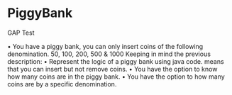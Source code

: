 # PiggyBank
GAP Test

•	You have a piggy bank, you can only insert coins of the following denomination.
50, 100, 200, 500 & 1000
Keeping in mind the previous description:
•	Represent the logic of a piggy bank using java code. means that you can insert but not remove coins.
•	You have the option to know how many coins are in the piggy bank.
•	You have the option to how many coins are by a specific denomination.
